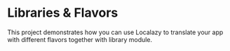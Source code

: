 # Libraries & Flavors

This project demonstrates how you can use Localazy to translate your app with different flavors together with library module. 

  
